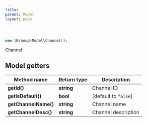 ```yaml
---
title: 
parent: Model
layout: page
---
```


# 

```php
new \Kronup\Model\Channel();
```

Channel

## Model getters

Method name | Return type | Description
------------ | ------------- | -------------
**getId()** | **string** | Channel ID
**getIsDefault()** | **bool** | [default to `false`]
**getChannelName()** | **string** | Channel name
**getChannelDesc()** | **string** | Channel description

